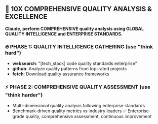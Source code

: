 ## 🚀 10X COMPREHENSIVE QUALITY ANALYSIS & EXCELLENCE
**Claude, perform COMPREHENSIVE quality analysis using GLOBAL QUALITY INTELLIGENCE and ENTERPRISE STANDARDS.**
### 🔥 **PHASE 1: QUALITY INTELLIGENCE GATHERING** (use "think hard")
- **websearch**: "[tech_stack] code quality standards enterprise"
- **github**: Analyze quality patterns from top-rated projects
- **fetch**: Download quality assurance frameworks
### ⚡ **PHASE 2: COMPREHENSIVE QUALITY ASSESSMENT** (use "think harder")
- Multi-dimensional quality analysis following enterprise standards
- Benchmark-driven quality metrics vs industry leaders
✅ Enterprise-grade quality, comprehensive assessment, continuous improvement
